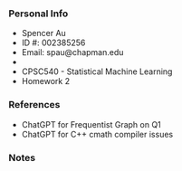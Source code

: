 ### Personal Info
<ul>
<li>Spencer Au</li>
<li>ID #: 002385256</li>
<li>Email: spau@chapman.edu</li>
<li>
<li>CPSC540 - Statistical Machine Learning</li>
<li>Homework 2</li>
</ul>

### References
<ul>
  <li>ChatGPT for Frequentist Graph on Q1</li>
  <li>ChatGPT for C++ cmath compiler issues</li>
</ul>

### Notes
<ul>
</ul>